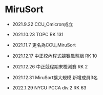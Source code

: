 # MiruSort

- 2021.9.22 CCU_Omicron成立

- 2021.10.23 TOPC RK 131

- 2021.11.7 更名為CCU_MiruSort

- 2021.12.17 中正校內程式競賽鳳梨組 RK 10

- 2021.12.26 中正競程期末檢測賽 RK 2

- 2021.12.31 MiruSort擴大規模 新增成員3名

- 2022.1.29 NYCU PCCA div.2 RK 63
